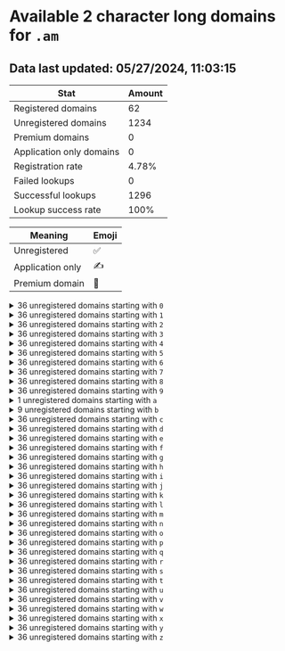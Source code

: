 # Available 2 character long domains for `.am`

## Data last updated: 05/27/2024, 11:03:15

|Stat|Amount|
|--|--|
|Registered domains|62|
|Unregistered domains|1234|
|Premium domains|0|
|Application only domains|0|
|Registration rate|4.78%|
|Failed lookups|0|
|Successful lookups|1296|
|Lookup success rate|100%|


|Meaning|Emoji|
|--|--|
|Unregistered|:white_check_mark:|
|Application only|:writing_hand:|
|Premium domain|:gem:|

<details>
<summary>36 unregistered domains starting with <bold><code>0</code></bold></summary>

|Type|Domain|
|--|--|
|:white_check_mark:|`00.am`|
|:white_check_mark:|`01.am`|
|:white_check_mark:|`02.am`|
|:white_check_mark:|`03.am`|
|:white_check_mark:|`04.am`|
|:white_check_mark:|`05.am`|
|:white_check_mark:|`06.am`|
|:white_check_mark:|`07.am`|
|:white_check_mark:|`08.am`|
|:white_check_mark:|`09.am`|
|:white_check_mark:|`0a.am`|
|:white_check_mark:|`0b.am`|
|:white_check_mark:|`0c.am`|
|:white_check_mark:|`0d.am`|
|:white_check_mark:|`0e.am`|
|:white_check_mark:|`0f.am`|
|:white_check_mark:|`0g.am`|
|:white_check_mark:|`0h.am`|
|:white_check_mark:|`0i.am`|
|:white_check_mark:|`0j.am`|
|:white_check_mark:|`0k.am`|
|:white_check_mark:|`0l.am`|
|:white_check_mark:|`0m.am`|
|:white_check_mark:|`0n.am`|
|:white_check_mark:|`0o.am`|
|:white_check_mark:|`0p.am`|
|:white_check_mark:|`0q.am`|
|:white_check_mark:|`0r.am`|
|:white_check_mark:|`0s.am`|
|:white_check_mark:|`0t.am`|
|:white_check_mark:|`0u.am`|
|:white_check_mark:|`0v.am`|
|:white_check_mark:|`0w.am`|
|:white_check_mark:|`0x.am`|
|:white_check_mark:|`0y.am`|
|:white_check_mark:|`0z.am`|
</details>
<details>
<summary>36 unregistered domains starting with <bold><code>1</code></bold></summary>

|Type|Domain|
|--|--|
|:white_check_mark:|`10.am`|
|:white_check_mark:|`11.am`|
|:white_check_mark:|`12.am`|
|:white_check_mark:|`13.am`|
|:white_check_mark:|`14.am`|
|:white_check_mark:|`15.am`|
|:white_check_mark:|`16.am`|
|:white_check_mark:|`17.am`|
|:white_check_mark:|`18.am`|
|:white_check_mark:|`19.am`|
|:white_check_mark:|`1a.am`|
|:white_check_mark:|`1b.am`|
|:white_check_mark:|`1c.am`|
|:white_check_mark:|`1d.am`|
|:white_check_mark:|`1e.am`|
|:white_check_mark:|`1f.am`|
|:white_check_mark:|`1g.am`|
|:white_check_mark:|`1h.am`|
|:white_check_mark:|`1i.am`|
|:white_check_mark:|`1j.am`|
|:white_check_mark:|`1k.am`|
|:white_check_mark:|`1l.am`|
|:white_check_mark:|`1m.am`|
|:white_check_mark:|`1n.am`|
|:white_check_mark:|`1o.am`|
|:white_check_mark:|`1p.am`|
|:white_check_mark:|`1q.am`|
|:white_check_mark:|`1r.am`|
|:white_check_mark:|`1s.am`|
|:white_check_mark:|`1t.am`|
|:white_check_mark:|`1u.am`|
|:white_check_mark:|`1v.am`|
|:white_check_mark:|`1w.am`|
|:white_check_mark:|`1x.am`|
|:white_check_mark:|`1y.am`|
|:white_check_mark:|`1z.am`|
</details>
<details>
<summary>36 unregistered domains starting with <bold><code>2</code></bold></summary>

|Type|Domain|
|--|--|
|:white_check_mark:|`20.am`|
|:white_check_mark:|`21.am`|
|:white_check_mark:|`22.am`|
|:white_check_mark:|`23.am`|
|:white_check_mark:|`24.am`|
|:white_check_mark:|`25.am`|
|:white_check_mark:|`26.am`|
|:white_check_mark:|`27.am`|
|:white_check_mark:|`28.am`|
|:white_check_mark:|`29.am`|
|:white_check_mark:|`2a.am`|
|:white_check_mark:|`2b.am`|
|:white_check_mark:|`2c.am`|
|:white_check_mark:|`2d.am`|
|:white_check_mark:|`2e.am`|
|:white_check_mark:|`2f.am`|
|:white_check_mark:|`2g.am`|
|:white_check_mark:|`2h.am`|
|:white_check_mark:|`2i.am`|
|:white_check_mark:|`2j.am`|
|:white_check_mark:|`2k.am`|
|:white_check_mark:|`2l.am`|
|:white_check_mark:|`2m.am`|
|:white_check_mark:|`2n.am`|
|:white_check_mark:|`2o.am`|
|:white_check_mark:|`2p.am`|
|:white_check_mark:|`2q.am`|
|:white_check_mark:|`2r.am`|
|:white_check_mark:|`2s.am`|
|:white_check_mark:|`2t.am`|
|:white_check_mark:|`2u.am`|
|:white_check_mark:|`2v.am`|
|:white_check_mark:|`2w.am`|
|:white_check_mark:|`2x.am`|
|:white_check_mark:|`2y.am`|
|:white_check_mark:|`2z.am`|
</details>
<details>
<summary>36 unregistered domains starting with <bold><code>3</code></bold></summary>

|Type|Domain|
|--|--|
|:white_check_mark:|`30.am`|
|:white_check_mark:|`31.am`|
|:white_check_mark:|`32.am`|
|:white_check_mark:|`33.am`|
|:white_check_mark:|`34.am`|
|:white_check_mark:|`35.am`|
|:white_check_mark:|`36.am`|
|:white_check_mark:|`37.am`|
|:white_check_mark:|`38.am`|
|:white_check_mark:|`39.am`|
|:white_check_mark:|`3a.am`|
|:white_check_mark:|`3b.am`|
|:white_check_mark:|`3c.am`|
|:white_check_mark:|`3d.am`|
|:white_check_mark:|`3e.am`|
|:white_check_mark:|`3f.am`|
|:white_check_mark:|`3g.am`|
|:white_check_mark:|`3h.am`|
|:white_check_mark:|`3i.am`|
|:white_check_mark:|`3j.am`|
|:white_check_mark:|`3k.am`|
|:white_check_mark:|`3l.am`|
|:white_check_mark:|`3m.am`|
|:white_check_mark:|`3n.am`|
|:white_check_mark:|`3o.am`|
|:white_check_mark:|`3p.am`|
|:white_check_mark:|`3q.am`|
|:white_check_mark:|`3r.am`|
|:white_check_mark:|`3s.am`|
|:white_check_mark:|`3t.am`|
|:white_check_mark:|`3u.am`|
|:white_check_mark:|`3v.am`|
|:white_check_mark:|`3w.am`|
|:white_check_mark:|`3x.am`|
|:white_check_mark:|`3y.am`|
|:white_check_mark:|`3z.am`|
</details>
<details>
<summary>36 unregistered domains starting with <bold><code>4</code></bold></summary>

|Type|Domain|
|--|--|
|:white_check_mark:|`40.am`|
|:white_check_mark:|`41.am`|
|:white_check_mark:|`42.am`|
|:white_check_mark:|`43.am`|
|:white_check_mark:|`44.am`|
|:white_check_mark:|`45.am`|
|:white_check_mark:|`46.am`|
|:white_check_mark:|`47.am`|
|:white_check_mark:|`48.am`|
|:white_check_mark:|`49.am`|
|:white_check_mark:|`4a.am`|
|:white_check_mark:|`4b.am`|
|:white_check_mark:|`4c.am`|
|:white_check_mark:|`4d.am`|
|:white_check_mark:|`4e.am`|
|:white_check_mark:|`4f.am`|
|:white_check_mark:|`4g.am`|
|:white_check_mark:|`4h.am`|
|:white_check_mark:|`4i.am`|
|:white_check_mark:|`4j.am`|
|:white_check_mark:|`4k.am`|
|:white_check_mark:|`4l.am`|
|:white_check_mark:|`4m.am`|
|:white_check_mark:|`4n.am`|
|:white_check_mark:|`4o.am`|
|:white_check_mark:|`4p.am`|
|:white_check_mark:|`4q.am`|
|:white_check_mark:|`4r.am`|
|:white_check_mark:|`4s.am`|
|:white_check_mark:|`4t.am`|
|:white_check_mark:|`4u.am`|
|:white_check_mark:|`4v.am`|
|:white_check_mark:|`4w.am`|
|:white_check_mark:|`4x.am`|
|:white_check_mark:|`4y.am`|
|:white_check_mark:|`4z.am`|
</details>
<details>
<summary>36 unregistered domains starting with <bold><code>5</code></bold></summary>

|Type|Domain|
|--|--|
|:white_check_mark:|`50.am`|
|:white_check_mark:|`51.am`|
|:white_check_mark:|`52.am`|
|:white_check_mark:|`53.am`|
|:white_check_mark:|`54.am`|
|:white_check_mark:|`55.am`|
|:white_check_mark:|`56.am`|
|:white_check_mark:|`57.am`|
|:white_check_mark:|`58.am`|
|:white_check_mark:|`59.am`|
|:white_check_mark:|`5a.am`|
|:white_check_mark:|`5b.am`|
|:white_check_mark:|`5c.am`|
|:white_check_mark:|`5d.am`|
|:white_check_mark:|`5e.am`|
|:white_check_mark:|`5f.am`|
|:white_check_mark:|`5g.am`|
|:white_check_mark:|`5h.am`|
|:white_check_mark:|`5i.am`|
|:white_check_mark:|`5j.am`|
|:white_check_mark:|`5k.am`|
|:white_check_mark:|`5l.am`|
|:white_check_mark:|`5m.am`|
|:white_check_mark:|`5n.am`|
|:white_check_mark:|`5o.am`|
|:white_check_mark:|`5p.am`|
|:white_check_mark:|`5q.am`|
|:white_check_mark:|`5r.am`|
|:white_check_mark:|`5s.am`|
|:white_check_mark:|`5t.am`|
|:white_check_mark:|`5u.am`|
|:white_check_mark:|`5v.am`|
|:white_check_mark:|`5w.am`|
|:white_check_mark:|`5x.am`|
|:white_check_mark:|`5y.am`|
|:white_check_mark:|`5z.am`|
</details>
<details>
<summary>36 unregistered domains starting with <bold><code>6</code></bold></summary>

|Type|Domain|
|--|--|
|:white_check_mark:|`60.am`|
|:white_check_mark:|`61.am`|
|:white_check_mark:|`62.am`|
|:white_check_mark:|`63.am`|
|:white_check_mark:|`64.am`|
|:white_check_mark:|`65.am`|
|:white_check_mark:|`66.am`|
|:white_check_mark:|`67.am`|
|:white_check_mark:|`68.am`|
|:white_check_mark:|`69.am`|
|:white_check_mark:|`6a.am`|
|:white_check_mark:|`6b.am`|
|:white_check_mark:|`6c.am`|
|:white_check_mark:|`6d.am`|
|:white_check_mark:|`6e.am`|
|:white_check_mark:|`6f.am`|
|:white_check_mark:|`6g.am`|
|:white_check_mark:|`6h.am`|
|:white_check_mark:|`6i.am`|
|:white_check_mark:|`6j.am`|
|:white_check_mark:|`6k.am`|
|:white_check_mark:|`6l.am`|
|:white_check_mark:|`6m.am`|
|:white_check_mark:|`6n.am`|
|:white_check_mark:|`6o.am`|
|:white_check_mark:|`6p.am`|
|:white_check_mark:|`6q.am`|
|:white_check_mark:|`6r.am`|
|:white_check_mark:|`6s.am`|
|:white_check_mark:|`6t.am`|
|:white_check_mark:|`6u.am`|
|:white_check_mark:|`6v.am`|
|:white_check_mark:|`6w.am`|
|:white_check_mark:|`6x.am`|
|:white_check_mark:|`6y.am`|
|:white_check_mark:|`6z.am`|
</details>
<details>
<summary>36 unregistered domains starting with <bold><code>7</code></bold></summary>

|Type|Domain|
|--|--|
|:white_check_mark:|`70.am`|
|:white_check_mark:|`71.am`|
|:white_check_mark:|`72.am`|
|:white_check_mark:|`73.am`|
|:white_check_mark:|`74.am`|
|:white_check_mark:|`75.am`|
|:white_check_mark:|`76.am`|
|:white_check_mark:|`77.am`|
|:white_check_mark:|`78.am`|
|:white_check_mark:|`79.am`|
|:white_check_mark:|`7a.am`|
|:white_check_mark:|`7b.am`|
|:white_check_mark:|`7c.am`|
|:white_check_mark:|`7d.am`|
|:white_check_mark:|`7e.am`|
|:white_check_mark:|`7f.am`|
|:white_check_mark:|`7g.am`|
|:white_check_mark:|`7h.am`|
|:white_check_mark:|`7i.am`|
|:white_check_mark:|`7j.am`|
|:white_check_mark:|`7k.am`|
|:white_check_mark:|`7l.am`|
|:white_check_mark:|`7m.am`|
|:white_check_mark:|`7n.am`|
|:white_check_mark:|`7o.am`|
|:white_check_mark:|`7p.am`|
|:white_check_mark:|`7q.am`|
|:white_check_mark:|`7r.am`|
|:white_check_mark:|`7s.am`|
|:white_check_mark:|`7t.am`|
|:white_check_mark:|`7u.am`|
|:white_check_mark:|`7v.am`|
|:white_check_mark:|`7w.am`|
|:white_check_mark:|`7x.am`|
|:white_check_mark:|`7y.am`|
|:white_check_mark:|`7z.am`|
</details>
<details>
<summary>36 unregistered domains starting with <bold><code>8</code></bold></summary>

|Type|Domain|
|--|--|
|:white_check_mark:|`80.am`|
|:white_check_mark:|`81.am`|
|:white_check_mark:|`82.am`|
|:white_check_mark:|`83.am`|
|:white_check_mark:|`84.am`|
|:white_check_mark:|`85.am`|
|:white_check_mark:|`86.am`|
|:white_check_mark:|`87.am`|
|:white_check_mark:|`88.am`|
|:white_check_mark:|`89.am`|
|:white_check_mark:|`8a.am`|
|:white_check_mark:|`8b.am`|
|:white_check_mark:|`8c.am`|
|:white_check_mark:|`8d.am`|
|:white_check_mark:|`8e.am`|
|:white_check_mark:|`8f.am`|
|:white_check_mark:|`8g.am`|
|:white_check_mark:|`8h.am`|
|:white_check_mark:|`8i.am`|
|:white_check_mark:|`8j.am`|
|:white_check_mark:|`8k.am`|
|:white_check_mark:|`8l.am`|
|:white_check_mark:|`8m.am`|
|:white_check_mark:|`8n.am`|
|:white_check_mark:|`8o.am`|
|:white_check_mark:|`8p.am`|
|:white_check_mark:|`8q.am`|
|:white_check_mark:|`8r.am`|
|:white_check_mark:|`8s.am`|
|:white_check_mark:|`8t.am`|
|:white_check_mark:|`8u.am`|
|:white_check_mark:|`8v.am`|
|:white_check_mark:|`8w.am`|
|:white_check_mark:|`8x.am`|
|:white_check_mark:|`8y.am`|
|:white_check_mark:|`8z.am`|
</details>
<details>
<summary>36 unregistered domains starting with <bold><code>9</code></bold></summary>

|Type|Domain|
|--|--|
|:white_check_mark:|`90.am`|
|:white_check_mark:|`91.am`|
|:white_check_mark:|`92.am`|
|:white_check_mark:|`93.am`|
|:white_check_mark:|`94.am`|
|:white_check_mark:|`95.am`|
|:white_check_mark:|`96.am`|
|:white_check_mark:|`97.am`|
|:white_check_mark:|`98.am`|
|:white_check_mark:|`99.am`|
|:white_check_mark:|`9a.am`|
|:white_check_mark:|`9b.am`|
|:white_check_mark:|`9c.am`|
|:white_check_mark:|`9d.am`|
|:white_check_mark:|`9e.am`|
|:white_check_mark:|`9f.am`|
|:white_check_mark:|`9g.am`|
|:white_check_mark:|`9h.am`|
|:white_check_mark:|`9i.am`|
|:white_check_mark:|`9j.am`|
|:white_check_mark:|`9k.am`|
|:white_check_mark:|`9l.am`|
|:white_check_mark:|`9m.am`|
|:white_check_mark:|`9n.am`|
|:white_check_mark:|`9o.am`|
|:white_check_mark:|`9p.am`|
|:white_check_mark:|`9q.am`|
|:white_check_mark:|`9r.am`|
|:white_check_mark:|`9s.am`|
|:white_check_mark:|`9t.am`|
|:white_check_mark:|`9u.am`|
|:white_check_mark:|`9v.am`|
|:white_check_mark:|`9w.am`|
|:white_check_mark:|`9x.am`|
|:white_check_mark:|`9y.am`|
|:white_check_mark:|`9z.am`|
</details>
<details>
<summary>1 unregistered domains starting with <bold><code>a</code></bold></summary>

|Type|Domain|
|--|--|
|:white_check_mark:|`a0.am`|
</details>
<details>
<summary>9 unregistered domains starting with <bold><code>b</code></bold></summary>

|Type|Domain|
|--|--|
|:white_check_mark:|`b0.am`|
|:white_check_mark:|`b2.am`|
|:white_check_mark:|`b3.am`|
|:white_check_mark:|`b4.am`|
|:white_check_mark:|`b5.am`|
|:white_check_mark:|`b6.am`|
|:white_check_mark:|`b7.am`|
|:white_check_mark:|`b8.am`|
|:white_check_mark:|`b9.am`|
</details>
<details>
<summary>36 unregistered domains starting with <bold><code>c</code></bold></summary>

|Type|Domain|
|--|--|
|:white_check_mark:|`c0.am`|
|:white_check_mark:|`c1.am`|
|:white_check_mark:|`c2.am`|
|:white_check_mark:|`c3.am`|
|:white_check_mark:|`c4.am`|
|:white_check_mark:|`c5.am`|
|:white_check_mark:|`c6.am`|
|:white_check_mark:|`c7.am`|
|:white_check_mark:|`c8.am`|
|:white_check_mark:|`c9.am`|
|:white_check_mark:|`ca.am`|
|:white_check_mark:|`cb.am`|
|:white_check_mark:|`cc.am`|
|:white_check_mark:|`cd.am`|
|:white_check_mark:|`ce.am`|
|:white_check_mark:|`cf.am`|
|:white_check_mark:|`cg.am`|
|:white_check_mark:|`ch.am`|
|:white_check_mark:|`ci.am`|
|:white_check_mark:|`cj.am`|
|:white_check_mark:|`ck.am`|
|:white_check_mark:|`cl.am`|
|:white_check_mark:|`cm.am`|
|:white_check_mark:|`cn.am`|
|:white_check_mark:|`co.am`|
|:white_check_mark:|`cp.am`|
|:white_check_mark:|`cq.am`|
|:white_check_mark:|`cr.am`|
|:white_check_mark:|`cs.am`|
|:white_check_mark:|`ct.am`|
|:white_check_mark:|`cu.am`|
|:white_check_mark:|`cv.am`|
|:white_check_mark:|`cw.am`|
|:white_check_mark:|`cx.am`|
|:white_check_mark:|`cy.am`|
|:white_check_mark:|`cz.am`|
</details>
<details>
<summary>36 unregistered domains starting with <bold><code>d</code></bold></summary>

|Type|Domain|
|--|--|
|:white_check_mark:|`d0.am`|
|:white_check_mark:|`d1.am`|
|:white_check_mark:|`d2.am`|
|:white_check_mark:|`d3.am`|
|:white_check_mark:|`d4.am`|
|:white_check_mark:|`d5.am`|
|:white_check_mark:|`d6.am`|
|:white_check_mark:|`d7.am`|
|:white_check_mark:|`d8.am`|
|:white_check_mark:|`d9.am`|
|:white_check_mark:|`da.am`|
|:white_check_mark:|`db.am`|
|:white_check_mark:|`dc.am`|
|:white_check_mark:|`dd.am`|
|:white_check_mark:|`de.am`|
|:white_check_mark:|`df.am`|
|:white_check_mark:|`dg.am`|
|:white_check_mark:|`dh.am`|
|:white_check_mark:|`di.am`|
|:white_check_mark:|`dj.am`|
|:white_check_mark:|`dk.am`|
|:white_check_mark:|`dl.am`|
|:white_check_mark:|`dm.am`|
|:white_check_mark:|`dn.am`|
|:white_check_mark:|`do.am`|
|:white_check_mark:|`dp.am`|
|:white_check_mark:|`dq.am`|
|:white_check_mark:|`dr.am`|
|:white_check_mark:|`ds.am`|
|:white_check_mark:|`dt.am`|
|:white_check_mark:|`du.am`|
|:white_check_mark:|`dv.am`|
|:white_check_mark:|`dw.am`|
|:white_check_mark:|`dx.am`|
|:white_check_mark:|`dy.am`|
|:white_check_mark:|`dz.am`|
</details>
<details>
<summary>36 unregistered domains starting with <bold><code>e</code></bold></summary>

|Type|Domain|
|--|--|
|:white_check_mark:|`e0.am`|
|:white_check_mark:|`e1.am`|
|:white_check_mark:|`e2.am`|
|:white_check_mark:|`e3.am`|
|:white_check_mark:|`e4.am`|
|:white_check_mark:|`e5.am`|
|:white_check_mark:|`e6.am`|
|:white_check_mark:|`e7.am`|
|:white_check_mark:|`e8.am`|
|:white_check_mark:|`e9.am`|
|:white_check_mark:|`ea.am`|
|:white_check_mark:|`eb.am`|
|:white_check_mark:|`ec.am`|
|:white_check_mark:|`ed.am`|
|:white_check_mark:|`ee.am`|
|:white_check_mark:|`ef.am`|
|:white_check_mark:|`eg.am`|
|:white_check_mark:|`eh.am`|
|:white_check_mark:|`ei.am`|
|:white_check_mark:|`ej.am`|
|:white_check_mark:|`ek.am`|
|:white_check_mark:|`el.am`|
|:white_check_mark:|`em.am`|
|:white_check_mark:|`en.am`|
|:white_check_mark:|`eo.am`|
|:white_check_mark:|`ep.am`|
|:white_check_mark:|`eq.am`|
|:white_check_mark:|`er.am`|
|:white_check_mark:|`es.am`|
|:white_check_mark:|`et.am`|
|:white_check_mark:|`eu.am`|
|:white_check_mark:|`ev.am`|
|:white_check_mark:|`ew.am`|
|:white_check_mark:|`ex.am`|
|:white_check_mark:|`ey.am`|
|:white_check_mark:|`ez.am`|
</details>
<details>
<summary>36 unregistered domains starting with <bold><code>f</code></bold></summary>

|Type|Domain|
|--|--|
|:white_check_mark:|`f0.am`|
|:white_check_mark:|`f1.am`|
|:white_check_mark:|`f2.am`|
|:white_check_mark:|`f3.am`|
|:white_check_mark:|`f4.am`|
|:white_check_mark:|`f5.am`|
|:white_check_mark:|`f6.am`|
|:white_check_mark:|`f7.am`|
|:white_check_mark:|`f8.am`|
|:white_check_mark:|`f9.am`|
|:white_check_mark:|`fa.am`|
|:white_check_mark:|`fb.am`|
|:white_check_mark:|`fc.am`|
|:white_check_mark:|`fd.am`|
|:white_check_mark:|`fe.am`|
|:white_check_mark:|`ff.am`|
|:white_check_mark:|`fg.am`|
|:white_check_mark:|`fh.am`|
|:white_check_mark:|`fi.am`|
|:white_check_mark:|`fj.am`|
|:white_check_mark:|`fk.am`|
|:white_check_mark:|`fl.am`|
|:white_check_mark:|`fm.am`|
|:white_check_mark:|`fn.am`|
|:white_check_mark:|`fo.am`|
|:white_check_mark:|`fp.am`|
|:white_check_mark:|`fq.am`|
|:white_check_mark:|`fr.am`|
|:white_check_mark:|`fs.am`|
|:white_check_mark:|`ft.am`|
|:white_check_mark:|`fu.am`|
|:white_check_mark:|`fv.am`|
|:white_check_mark:|`fw.am`|
|:white_check_mark:|`fx.am`|
|:white_check_mark:|`fy.am`|
|:white_check_mark:|`fz.am`|
</details>
<details>
<summary>36 unregistered domains starting with <bold><code>g</code></bold></summary>

|Type|Domain|
|--|--|
|:white_check_mark:|`g0.am`|
|:white_check_mark:|`g1.am`|
|:white_check_mark:|`g2.am`|
|:white_check_mark:|`g3.am`|
|:white_check_mark:|`g4.am`|
|:white_check_mark:|`g5.am`|
|:white_check_mark:|`g6.am`|
|:white_check_mark:|`g7.am`|
|:white_check_mark:|`g8.am`|
|:white_check_mark:|`g9.am`|
|:white_check_mark:|`ga.am`|
|:white_check_mark:|`gb.am`|
|:white_check_mark:|`gc.am`|
|:white_check_mark:|`gd.am`|
|:white_check_mark:|`ge.am`|
|:white_check_mark:|`gf.am`|
|:white_check_mark:|`gg.am`|
|:white_check_mark:|`gh.am`|
|:white_check_mark:|`gi.am`|
|:white_check_mark:|`gj.am`|
|:white_check_mark:|`gk.am`|
|:white_check_mark:|`gl.am`|
|:white_check_mark:|`gm.am`|
|:white_check_mark:|`gn.am`|
|:white_check_mark:|`go.am`|
|:white_check_mark:|`gp.am`|
|:white_check_mark:|`gq.am`|
|:white_check_mark:|`gr.am`|
|:white_check_mark:|`gs.am`|
|:white_check_mark:|`gt.am`|
|:white_check_mark:|`gu.am`|
|:white_check_mark:|`gv.am`|
|:white_check_mark:|`gw.am`|
|:white_check_mark:|`gx.am`|
|:white_check_mark:|`gy.am`|
|:white_check_mark:|`gz.am`|
</details>
<details>
<summary>36 unregistered domains starting with <bold><code>h</code></bold></summary>

|Type|Domain|
|--|--|
|:white_check_mark:|`h0.am`|
|:white_check_mark:|`h1.am`|
|:white_check_mark:|`h2.am`|
|:white_check_mark:|`h3.am`|
|:white_check_mark:|`h4.am`|
|:white_check_mark:|`h5.am`|
|:white_check_mark:|`h6.am`|
|:white_check_mark:|`h7.am`|
|:white_check_mark:|`h8.am`|
|:white_check_mark:|`h9.am`|
|:white_check_mark:|`ha.am`|
|:white_check_mark:|`hb.am`|
|:white_check_mark:|`hc.am`|
|:white_check_mark:|`hd.am`|
|:white_check_mark:|`he.am`|
|:white_check_mark:|`hf.am`|
|:white_check_mark:|`hg.am`|
|:white_check_mark:|`hh.am`|
|:white_check_mark:|`hi.am`|
|:white_check_mark:|`hj.am`|
|:white_check_mark:|`hk.am`|
|:white_check_mark:|`hl.am`|
|:white_check_mark:|`hm.am`|
|:white_check_mark:|`hn.am`|
|:white_check_mark:|`ho.am`|
|:white_check_mark:|`hp.am`|
|:white_check_mark:|`hq.am`|
|:white_check_mark:|`hr.am`|
|:white_check_mark:|`hs.am`|
|:white_check_mark:|`ht.am`|
|:white_check_mark:|`hu.am`|
|:white_check_mark:|`hv.am`|
|:white_check_mark:|`hw.am`|
|:white_check_mark:|`hx.am`|
|:white_check_mark:|`hy.am`|
|:white_check_mark:|`hz.am`|
</details>
<details>
<summary>36 unregistered domains starting with <bold><code>i</code></bold></summary>

|Type|Domain|
|--|--|
|:white_check_mark:|`i0.am`|
|:white_check_mark:|`i1.am`|
|:white_check_mark:|`i2.am`|
|:white_check_mark:|`i3.am`|
|:white_check_mark:|`i4.am`|
|:white_check_mark:|`i5.am`|
|:white_check_mark:|`i6.am`|
|:white_check_mark:|`i7.am`|
|:white_check_mark:|`i8.am`|
|:white_check_mark:|`i9.am`|
|:white_check_mark:|`ia.am`|
|:white_check_mark:|`ib.am`|
|:white_check_mark:|`ic.am`|
|:white_check_mark:|`id.am`|
|:white_check_mark:|`ie.am`|
|:white_check_mark:|`if.am`|
|:white_check_mark:|`ig.am`|
|:white_check_mark:|`ih.am`|
|:white_check_mark:|`ii.am`|
|:white_check_mark:|`ij.am`|
|:white_check_mark:|`ik.am`|
|:white_check_mark:|`il.am`|
|:white_check_mark:|`im.am`|
|:white_check_mark:|`in.am`|
|:white_check_mark:|`io.am`|
|:white_check_mark:|`ip.am`|
|:white_check_mark:|`iq.am`|
|:white_check_mark:|`ir.am`|
|:white_check_mark:|`is.am`|
|:white_check_mark:|`it.am`|
|:white_check_mark:|`iu.am`|
|:white_check_mark:|`iv.am`|
|:white_check_mark:|`iw.am`|
|:white_check_mark:|`ix.am`|
|:white_check_mark:|`iy.am`|
|:white_check_mark:|`iz.am`|
</details>
<details>
<summary>36 unregistered domains starting with <bold><code>j</code></bold></summary>

|Type|Domain|
|--|--|
|:white_check_mark:|`j0.am`|
|:white_check_mark:|`j1.am`|
|:white_check_mark:|`j2.am`|
|:white_check_mark:|`j3.am`|
|:white_check_mark:|`j4.am`|
|:white_check_mark:|`j5.am`|
|:white_check_mark:|`j6.am`|
|:white_check_mark:|`j7.am`|
|:white_check_mark:|`j8.am`|
|:white_check_mark:|`j9.am`|
|:white_check_mark:|`ja.am`|
|:white_check_mark:|`jb.am`|
|:white_check_mark:|`jc.am`|
|:white_check_mark:|`jd.am`|
|:white_check_mark:|`je.am`|
|:white_check_mark:|`jf.am`|
|:white_check_mark:|`jg.am`|
|:white_check_mark:|`jh.am`|
|:white_check_mark:|`ji.am`|
|:white_check_mark:|`jj.am`|
|:white_check_mark:|`jk.am`|
|:white_check_mark:|`jl.am`|
|:white_check_mark:|`jm.am`|
|:white_check_mark:|`jn.am`|
|:white_check_mark:|`jo.am`|
|:white_check_mark:|`jp.am`|
|:white_check_mark:|`jq.am`|
|:white_check_mark:|`jr.am`|
|:white_check_mark:|`js.am`|
|:white_check_mark:|`jt.am`|
|:white_check_mark:|`ju.am`|
|:white_check_mark:|`jv.am`|
|:white_check_mark:|`jw.am`|
|:white_check_mark:|`jx.am`|
|:white_check_mark:|`jy.am`|
|:white_check_mark:|`jz.am`|
</details>
<details>
<summary>36 unregistered domains starting with <bold><code>k</code></bold></summary>

|Type|Domain|
|--|--|
|:white_check_mark:|`k0.am`|
|:white_check_mark:|`k1.am`|
|:white_check_mark:|`k2.am`|
|:white_check_mark:|`k3.am`|
|:white_check_mark:|`k4.am`|
|:white_check_mark:|`k5.am`|
|:white_check_mark:|`k6.am`|
|:white_check_mark:|`k7.am`|
|:white_check_mark:|`k8.am`|
|:white_check_mark:|`k9.am`|
|:white_check_mark:|`ka.am`|
|:white_check_mark:|`kb.am`|
|:white_check_mark:|`kc.am`|
|:white_check_mark:|`kd.am`|
|:white_check_mark:|`ke.am`|
|:white_check_mark:|`kf.am`|
|:white_check_mark:|`kg.am`|
|:white_check_mark:|`kh.am`|
|:white_check_mark:|`ki.am`|
|:white_check_mark:|`kj.am`|
|:white_check_mark:|`kk.am`|
|:white_check_mark:|`kl.am`|
|:white_check_mark:|`km.am`|
|:white_check_mark:|`kn.am`|
|:white_check_mark:|`ko.am`|
|:white_check_mark:|`kp.am`|
|:white_check_mark:|`kq.am`|
|:white_check_mark:|`kr.am`|
|:white_check_mark:|`ks.am`|
|:white_check_mark:|`kt.am`|
|:white_check_mark:|`ku.am`|
|:white_check_mark:|`kv.am`|
|:white_check_mark:|`kw.am`|
|:white_check_mark:|`kx.am`|
|:white_check_mark:|`ky.am`|
|:white_check_mark:|`kz.am`|
</details>
<details>
<summary>36 unregistered domains starting with <bold><code>l</code></bold></summary>

|Type|Domain|
|--|--|
|:white_check_mark:|`l0.am`|
|:white_check_mark:|`l1.am`|
|:white_check_mark:|`l2.am`|
|:white_check_mark:|`l3.am`|
|:white_check_mark:|`l4.am`|
|:white_check_mark:|`l5.am`|
|:white_check_mark:|`l6.am`|
|:white_check_mark:|`l7.am`|
|:white_check_mark:|`l8.am`|
|:white_check_mark:|`l9.am`|
|:white_check_mark:|`la.am`|
|:white_check_mark:|`lb.am`|
|:white_check_mark:|`lc.am`|
|:white_check_mark:|`ld.am`|
|:white_check_mark:|`le.am`|
|:white_check_mark:|`lf.am`|
|:white_check_mark:|`lg.am`|
|:white_check_mark:|`lh.am`|
|:white_check_mark:|`li.am`|
|:white_check_mark:|`lj.am`|
|:white_check_mark:|`lk.am`|
|:white_check_mark:|`ll.am`|
|:white_check_mark:|`lm.am`|
|:white_check_mark:|`ln.am`|
|:white_check_mark:|`lo.am`|
|:white_check_mark:|`lp.am`|
|:white_check_mark:|`lq.am`|
|:white_check_mark:|`lr.am`|
|:white_check_mark:|`ls.am`|
|:white_check_mark:|`lt.am`|
|:white_check_mark:|`lu.am`|
|:white_check_mark:|`lv.am`|
|:white_check_mark:|`lw.am`|
|:white_check_mark:|`lx.am`|
|:white_check_mark:|`ly.am`|
|:white_check_mark:|`lz.am`|
</details>
<details>
<summary>36 unregistered domains starting with <bold><code>m</code></bold></summary>

|Type|Domain|
|--|--|
|:white_check_mark:|`m0.am`|
|:white_check_mark:|`m1.am`|
|:white_check_mark:|`m2.am`|
|:white_check_mark:|`m3.am`|
|:white_check_mark:|`m4.am`|
|:white_check_mark:|`m5.am`|
|:white_check_mark:|`m6.am`|
|:white_check_mark:|`m7.am`|
|:white_check_mark:|`m8.am`|
|:white_check_mark:|`m9.am`|
|:white_check_mark:|`ma.am`|
|:white_check_mark:|`mb.am`|
|:white_check_mark:|`mc.am`|
|:white_check_mark:|`md.am`|
|:white_check_mark:|`me.am`|
|:white_check_mark:|`mf.am`|
|:white_check_mark:|`mg.am`|
|:white_check_mark:|`mh.am`|
|:white_check_mark:|`mi.am`|
|:white_check_mark:|`mj.am`|
|:white_check_mark:|`mk.am`|
|:white_check_mark:|`ml.am`|
|:white_check_mark:|`mm.am`|
|:white_check_mark:|`mn.am`|
|:white_check_mark:|`mo.am`|
|:white_check_mark:|`mp.am`|
|:white_check_mark:|`mq.am`|
|:white_check_mark:|`mr.am`|
|:white_check_mark:|`ms.am`|
|:white_check_mark:|`mt.am`|
|:white_check_mark:|`mu.am`|
|:white_check_mark:|`mv.am`|
|:white_check_mark:|`mw.am`|
|:white_check_mark:|`mx.am`|
|:white_check_mark:|`my.am`|
|:white_check_mark:|`mz.am`|
</details>
<details>
<summary>36 unregistered domains starting with <bold><code>n</code></bold></summary>

|Type|Domain|
|--|--|
|:white_check_mark:|`n0.am`|
|:white_check_mark:|`n1.am`|
|:white_check_mark:|`n2.am`|
|:white_check_mark:|`n3.am`|
|:white_check_mark:|`n4.am`|
|:white_check_mark:|`n5.am`|
|:white_check_mark:|`n6.am`|
|:white_check_mark:|`n7.am`|
|:white_check_mark:|`n8.am`|
|:white_check_mark:|`n9.am`|
|:white_check_mark:|`na.am`|
|:white_check_mark:|`nb.am`|
|:white_check_mark:|`nc.am`|
|:white_check_mark:|`nd.am`|
|:white_check_mark:|`ne.am`|
|:white_check_mark:|`nf.am`|
|:white_check_mark:|`ng.am`|
|:white_check_mark:|`nh.am`|
|:white_check_mark:|`ni.am`|
|:white_check_mark:|`nj.am`|
|:white_check_mark:|`nk.am`|
|:white_check_mark:|`nl.am`|
|:white_check_mark:|`nm.am`|
|:white_check_mark:|`nn.am`|
|:white_check_mark:|`no.am`|
|:white_check_mark:|`np.am`|
|:white_check_mark:|`nq.am`|
|:white_check_mark:|`nr.am`|
|:white_check_mark:|`ns.am`|
|:white_check_mark:|`nt.am`|
|:white_check_mark:|`nu.am`|
|:white_check_mark:|`nv.am`|
|:white_check_mark:|`nw.am`|
|:white_check_mark:|`nx.am`|
|:white_check_mark:|`ny.am`|
|:white_check_mark:|`nz.am`|
</details>
<details>
<summary>36 unregistered domains starting with <bold><code>o</code></bold></summary>

|Type|Domain|
|--|--|
|:white_check_mark:|`o0.am`|
|:white_check_mark:|`o1.am`|
|:white_check_mark:|`o2.am`|
|:white_check_mark:|`o3.am`|
|:white_check_mark:|`o4.am`|
|:white_check_mark:|`o5.am`|
|:white_check_mark:|`o6.am`|
|:white_check_mark:|`o7.am`|
|:white_check_mark:|`o8.am`|
|:white_check_mark:|`o9.am`|
|:white_check_mark:|`oa.am`|
|:white_check_mark:|`ob.am`|
|:white_check_mark:|`oc.am`|
|:white_check_mark:|`od.am`|
|:white_check_mark:|`oe.am`|
|:white_check_mark:|`of.am`|
|:white_check_mark:|`og.am`|
|:white_check_mark:|`oh.am`|
|:white_check_mark:|`oi.am`|
|:white_check_mark:|`oj.am`|
|:white_check_mark:|`ok.am`|
|:white_check_mark:|`ol.am`|
|:white_check_mark:|`om.am`|
|:white_check_mark:|`on.am`|
|:white_check_mark:|`oo.am`|
|:white_check_mark:|`op.am`|
|:white_check_mark:|`oq.am`|
|:white_check_mark:|`or.am`|
|:white_check_mark:|`os.am`|
|:white_check_mark:|`ot.am`|
|:white_check_mark:|`ou.am`|
|:white_check_mark:|`ov.am`|
|:white_check_mark:|`ow.am`|
|:white_check_mark:|`ox.am`|
|:white_check_mark:|`oy.am`|
|:white_check_mark:|`oz.am`|
</details>
<details>
<summary>36 unregistered domains starting with <bold><code>p</code></bold></summary>

|Type|Domain|
|--|--|
|:white_check_mark:|`p0.am`|
|:white_check_mark:|`p1.am`|
|:white_check_mark:|`p2.am`|
|:white_check_mark:|`p3.am`|
|:white_check_mark:|`p4.am`|
|:white_check_mark:|`p5.am`|
|:white_check_mark:|`p6.am`|
|:white_check_mark:|`p7.am`|
|:white_check_mark:|`p8.am`|
|:white_check_mark:|`p9.am`|
|:white_check_mark:|`pa.am`|
|:white_check_mark:|`pb.am`|
|:white_check_mark:|`pc.am`|
|:white_check_mark:|`pd.am`|
|:white_check_mark:|`pe.am`|
|:white_check_mark:|`pf.am`|
|:white_check_mark:|`pg.am`|
|:white_check_mark:|`ph.am`|
|:white_check_mark:|`pi.am`|
|:white_check_mark:|`pj.am`|
|:white_check_mark:|`pk.am`|
|:white_check_mark:|`pl.am`|
|:white_check_mark:|`pm.am`|
|:white_check_mark:|`pn.am`|
|:white_check_mark:|`po.am`|
|:white_check_mark:|`pp.am`|
|:white_check_mark:|`pq.am`|
|:white_check_mark:|`pr.am`|
|:white_check_mark:|`ps.am`|
|:white_check_mark:|`pt.am`|
|:white_check_mark:|`pu.am`|
|:white_check_mark:|`pv.am`|
|:white_check_mark:|`pw.am`|
|:white_check_mark:|`px.am`|
|:white_check_mark:|`py.am`|
|:white_check_mark:|`pz.am`|
</details>
<details>
<summary>36 unregistered domains starting with <bold><code>q</code></bold></summary>

|Type|Domain|
|--|--|
|:white_check_mark:|`q0.am`|
|:white_check_mark:|`q1.am`|
|:white_check_mark:|`q2.am`|
|:white_check_mark:|`q3.am`|
|:white_check_mark:|`q4.am`|
|:white_check_mark:|`q5.am`|
|:white_check_mark:|`q6.am`|
|:white_check_mark:|`q7.am`|
|:white_check_mark:|`q8.am`|
|:white_check_mark:|`q9.am`|
|:white_check_mark:|`qa.am`|
|:white_check_mark:|`qb.am`|
|:white_check_mark:|`qc.am`|
|:white_check_mark:|`qd.am`|
|:white_check_mark:|`qe.am`|
|:white_check_mark:|`qf.am`|
|:white_check_mark:|`qg.am`|
|:white_check_mark:|`qh.am`|
|:white_check_mark:|`qi.am`|
|:white_check_mark:|`qj.am`|
|:white_check_mark:|`qk.am`|
|:white_check_mark:|`ql.am`|
|:white_check_mark:|`qm.am`|
|:white_check_mark:|`qn.am`|
|:white_check_mark:|`qo.am`|
|:white_check_mark:|`qp.am`|
|:white_check_mark:|`qq.am`|
|:white_check_mark:|`qr.am`|
|:white_check_mark:|`qs.am`|
|:white_check_mark:|`qt.am`|
|:white_check_mark:|`qu.am`|
|:white_check_mark:|`qv.am`|
|:white_check_mark:|`qw.am`|
|:white_check_mark:|`qx.am`|
|:white_check_mark:|`qy.am`|
|:white_check_mark:|`qz.am`|
</details>
<details>
<summary>36 unregistered domains starting with <bold><code>r</code></bold></summary>

|Type|Domain|
|--|--|
|:white_check_mark:|`r0.am`|
|:white_check_mark:|`r1.am`|
|:white_check_mark:|`r2.am`|
|:white_check_mark:|`r3.am`|
|:white_check_mark:|`r4.am`|
|:white_check_mark:|`r5.am`|
|:white_check_mark:|`r6.am`|
|:white_check_mark:|`r7.am`|
|:white_check_mark:|`r8.am`|
|:white_check_mark:|`r9.am`|
|:white_check_mark:|`ra.am`|
|:white_check_mark:|`rb.am`|
|:white_check_mark:|`rc.am`|
|:white_check_mark:|`rd.am`|
|:white_check_mark:|`re.am`|
|:white_check_mark:|`rf.am`|
|:white_check_mark:|`rg.am`|
|:white_check_mark:|`rh.am`|
|:white_check_mark:|`ri.am`|
|:white_check_mark:|`rj.am`|
|:white_check_mark:|`rk.am`|
|:white_check_mark:|`rl.am`|
|:white_check_mark:|`rm.am`|
|:white_check_mark:|`rn.am`|
|:white_check_mark:|`ro.am`|
|:white_check_mark:|`rp.am`|
|:white_check_mark:|`rq.am`|
|:white_check_mark:|`rr.am`|
|:white_check_mark:|`rs.am`|
|:white_check_mark:|`rt.am`|
|:white_check_mark:|`ru.am`|
|:white_check_mark:|`rv.am`|
|:white_check_mark:|`rw.am`|
|:white_check_mark:|`rx.am`|
|:white_check_mark:|`ry.am`|
|:white_check_mark:|`rz.am`|
</details>
<details>
<summary>36 unregistered domains starting with <bold><code>s</code></bold></summary>

|Type|Domain|
|--|--|
|:white_check_mark:|`s0.am`|
|:white_check_mark:|`s1.am`|
|:white_check_mark:|`s2.am`|
|:white_check_mark:|`s3.am`|
|:white_check_mark:|`s4.am`|
|:white_check_mark:|`s5.am`|
|:white_check_mark:|`s6.am`|
|:white_check_mark:|`s7.am`|
|:white_check_mark:|`s8.am`|
|:white_check_mark:|`s9.am`|
|:white_check_mark:|`sa.am`|
|:white_check_mark:|`sb.am`|
|:white_check_mark:|`sc.am`|
|:white_check_mark:|`sd.am`|
|:white_check_mark:|`se.am`|
|:white_check_mark:|`sf.am`|
|:white_check_mark:|`sg.am`|
|:white_check_mark:|`sh.am`|
|:white_check_mark:|`si.am`|
|:white_check_mark:|`sj.am`|
|:white_check_mark:|`sk.am`|
|:white_check_mark:|`sl.am`|
|:white_check_mark:|`sm.am`|
|:white_check_mark:|`sn.am`|
|:white_check_mark:|`so.am`|
|:white_check_mark:|`sp.am`|
|:white_check_mark:|`sq.am`|
|:white_check_mark:|`sr.am`|
|:white_check_mark:|`ss.am`|
|:white_check_mark:|`st.am`|
|:white_check_mark:|`su.am`|
|:white_check_mark:|`sv.am`|
|:white_check_mark:|`sw.am`|
|:white_check_mark:|`sx.am`|
|:white_check_mark:|`sy.am`|
|:white_check_mark:|`sz.am`|
</details>
<details>
<summary>36 unregistered domains starting with <bold><code>t</code></bold></summary>

|Type|Domain|
|--|--|
|:white_check_mark:|`t0.am`|
|:white_check_mark:|`t1.am`|
|:white_check_mark:|`t2.am`|
|:white_check_mark:|`t3.am`|
|:white_check_mark:|`t4.am`|
|:white_check_mark:|`t5.am`|
|:white_check_mark:|`t6.am`|
|:white_check_mark:|`t7.am`|
|:white_check_mark:|`t8.am`|
|:white_check_mark:|`t9.am`|
|:white_check_mark:|`ta.am`|
|:white_check_mark:|`tb.am`|
|:white_check_mark:|`tc.am`|
|:white_check_mark:|`td.am`|
|:white_check_mark:|`te.am`|
|:white_check_mark:|`tf.am`|
|:white_check_mark:|`tg.am`|
|:white_check_mark:|`th.am`|
|:white_check_mark:|`ti.am`|
|:white_check_mark:|`tj.am`|
|:white_check_mark:|`tk.am`|
|:white_check_mark:|`tl.am`|
|:white_check_mark:|`tm.am`|
|:white_check_mark:|`tn.am`|
|:white_check_mark:|`to.am`|
|:white_check_mark:|`tp.am`|
|:white_check_mark:|`tq.am`|
|:white_check_mark:|`tr.am`|
|:white_check_mark:|`ts.am`|
|:white_check_mark:|`tt.am`|
|:white_check_mark:|`tu.am`|
|:white_check_mark:|`tv.am`|
|:white_check_mark:|`tw.am`|
|:white_check_mark:|`tx.am`|
|:white_check_mark:|`ty.am`|
|:white_check_mark:|`tz.am`|
</details>
<details>
<summary>36 unregistered domains starting with <bold><code>u</code></bold></summary>

|Type|Domain|
|--|--|
|:white_check_mark:|`u0.am`|
|:white_check_mark:|`u1.am`|
|:white_check_mark:|`u2.am`|
|:white_check_mark:|`u3.am`|
|:white_check_mark:|`u4.am`|
|:white_check_mark:|`u5.am`|
|:white_check_mark:|`u6.am`|
|:white_check_mark:|`u7.am`|
|:white_check_mark:|`u8.am`|
|:white_check_mark:|`u9.am`|
|:white_check_mark:|`ua.am`|
|:white_check_mark:|`ub.am`|
|:white_check_mark:|`uc.am`|
|:white_check_mark:|`ud.am`|
|:white_check_mark:|`ue.am`|
|:white_check_mark:|`uf.am`|
|:white_check_mark:|`ug.am`|
|:white_check_mark:|`uh.am`|
|:white_check_mark:|`ui.am`|
|:white_check_mark:|`uj.am`|
|:white_check_mark:|`uk.am`|
|:white_check_mark:|`ul.am`|
|:white_check_mark:|`um.am`|
|:white_check_mark:|`un.am`|
|:white_check_mark:|`uo.am`|
|:white_check_mark:|`up.am`|
|:white_check_mark:|`uq.am`|
|:white_check_mark:|`ur.am`|
|:white_check_mark:|`us.am`|
|:white_check_mark:|`ut.am`|
|:white_check_mark:|`uu.am`|
|:white_check_mark:|`uv.am`|
|:white_check_mark:|`uw.am`|
|:white_check_mark:|`ux.am`|
|:white_check_mark:|`uy.am`|
|:white_check_mark:|`uz.am`|
</details>
<details>
<summary>36 unregistered domains starting with <bold><code>v</code></bold></summary>

|Type|Domain|
|--|--|
|:white_check_mark:|`v0.am`|
|:white_check_mark:|`v1.am`|
|:white_check_mark:|`v2.am`|
|:white_check_mark:|`v3.am`|
|:white_check_mark:|`v4.am`|
|:white_check_mark:|`v5.am`|
|:white_check_mark:|`v6.am`|
|:white_check_mark:|`v7.am`|
|:white_check_mark:|`v8.am`|
|:white_check_mark:|`v9.am`|
|:white_check_mark:|`va.am`|
|:white_check_mark:|`vb.am`|
|:white_check_mark:|`vc.am`|
|:white_check_mark:|`vd.am`|
|:white_check_mark:|`ve.am`|
|:white_check_mark:|`vf.am`|
|:white_check_mark:|`vg.am`|
|:white_check_mark:|`vh.am`|
|:white_check_mark:|`vi.am`|
|:white_check_mark:|`vj.am`|
|:white_check_mark:|`vk.am`|
|:white_check_mark:|`vl.am`|
|:white_check_mark:|`vm.am`|
|:white_check_mark:|`vn.am`|
|:white_check_mark:|`vo.am`|
|:white_check_mark:|`vp.am`|
|:white_check_mark:|`vq.am`|
|:white_check_mark:|`vr.am`|
|:white_check_mark:|`vs.am`|
|:white_check_mark:|`vt.am`|
|:white_check_mark:|`vu.am`|
|:white_check_mark:|`vv.am`|
|:white_check_mark:|`vw.am`|
|:white_check_mark:|`vx.am`|
|:white_check_mark:|`vy.am`|
|:white_check_mark:|`vz.am`|
</details>
<details>
<summary>36 unregistered domains starting with <bold><code>w</code></bold></summary>

|Type|Domain|
|--|--|
|:white_check_mark:|`w0.am`|
|:white_check_mark:|`w1.am`|
|:white_check_mark:|`w2.am`|
|:white_check_mark:|`w3.am`|
|:white_check_mark:|`w4.am`|
|:white_check_mark:|`w5.am`|
|:white_check_mark:|`w6.am`|
|:white_check_mark:|`w7.am`|
|:white_check_mark:|`w8.am`|
|:white_check_mark:|`w9.am`|
|:white_check_mark:|`wa.am`|
|:white_check_mark:|`wb.am`|
|:white_check_mark:|`wc.am`|
|:white_check_mark:|`wd.am`|
|:white_check_mark:|`we.am`|
|:white_check_mark:|`wf.am`|
|:white_check_mark:|`wg.am`|
|:white_check_mark:|`wh.am`|
|:white_check_mark:|`wi.am`|
|:white_check_mark:|`wj.am`|
|:white_check_mark:|`wk.am`|
|:white_check_mark:|`wl.am`|
|:white_check_mark:|`wm.am`|
|:white_check_mark:|`wn.am`|
|:white_check_mark:|`wo.am`|
|:white_check_mark:|`wp.am`|
|:white_check_mark:|`wq.am`|
|:white_check_mark:|`wr.am`|
|:white_check_mark:|`ws.am`|
|:white_check_mark:|`wt.am`|
|:white_check_mark:|`wu.am`|
|:white_check_mark:|`wv.am`|
|:white_check_mark:|`ww.am`|
|:white_check_mark:|`wx.am`|
|:white_check_mark:|`wy.am`|
|:white_check_mark:|`wz.am`|
</details>
<details>
<summary>36 unregistered domains starting with <bold><code>x</code></bold></summary>

|Type|Domain|
|--|--|
|:white_check_mark:|`x0.am`|
|:white_check_mark:|`x1.am`|
|:white_check_mark:|`x2.am`|
|:white_check_mark:|`x3.am`|
|:white_check_mark:|`x4.am`|
|:white_check_mark:|`x5.am`|
|:white_check_mark:|`x6.am`|
|:white_check_mark:|`x7.am`|
|:white_check_mark:|`x8.am`|
|:white_check_mark:|`x9.am`|
|:white_check_mark:|`xa.am`|
|:white_check_mark:|`xb.am`|
|:white_check_mark:|`xc.am`|
|:white_check_mark:|`xd.am`|
|:white_check_mark:|`xe.am`|
|:white_check_mark:|`xf.am`|
|:white_check_mark:|`xg.am`|
|:white_check_mark:|`xh.am`|
|:white_check_mark:|`xi.am`|
|:white_check_mark:|`xj.am`|
|:white_check_mark:|`xk.am`|
|:white_check_mark:|`xl.am`|
|:white_check_mark:|`xm.am`|
|:white_check_mark:|`xn.am`|
|:white_check_mark:|`xo.am`|
|:white_check_mark:|`xp.am`|
|:white_check_mark:|`xq.am`|
|:white_check_mark:|`xr.am`|
|:white_check_mark:|`xs.am`|
|:white_check_mark:|`xt.am`|
|:white_check_mark:|`xu.am`|
|:white_check_mark:|`xv.am`|
|:white_check_mark:|`xw.am`|
|:white_check_mark:|`xx.am`|
|:white_check_mark:|`xy.am`|
|:white_check_mark:|`xz.am`|
</details>
<details>
<summary>36 unregistered domains starting with <bold><code>y</code></bold></summary>

|Type|Domain|
|--|--|
|:white_check_mark:|`y0.am`|
|:white_check_mark:|`y1.am`|
|:white_check_mark:|`y2.am`|
|:white_check_mark:|`y3.am`|
|:white_check_mark:|`y4.am`|
|:white_check_mark:|`y5.am`|
|:white_check_mark:|`y6.am`|
|:white_check_mark:|`y7.am`|
|:white_check_mark:|`y8.am`|
|:white_check_mark:|`y9.am`|
|:white_check_mark:|`ya.am`|
|:white_check_mark:|`yb.am`|
|:white_check_mark:|`yc.am`|
|:white_check_mark:|`yd.am`|
|:white_check_mark:|`ye.am`|
|:white_check_mark:|`yf.am`|
|:white_check_mark:|`yg.am`|
|:white_check_mark:|`yh.am`|
|:white_check_mark:|`yi.am`|
|:white_check_mark:|`yj.am`|
|:white_check_mark:|`yk.am`|
|:white_check_mark:|`yl.am`|
|:white_check_mark:|`ym.am`|
|:white_check_mark:|`yn.am`|
|:white_check_mark:|`yo.am`|
|:white_check_mark:|`yp.am`|
|:white_check_mark:|`yq.am`|
|:white_check_mark:|`yr.am`|
|:white_check_mark:|`ys.am`|
|:white_check_mark:|`yt.am`|
|:white_check_mark:|`yu.am`|
|:white_check_mark:|`yv.am`|
|:white_check_mark:|`yw.am`|
|:white_check_mark:|`yx.am`|
|:white_check_mark:|`yy.am`|
|:white_check_mark:|`yz.am`|
</details>
<details>
<summary>36 unregistered domains starting with <bold><code>z</code></bold></summary>

|Type|Domain|
|--|--|
|:white_check_mark:|`z0.am`|
|:white_check_mark:|`z1.am`|
|:white_check_mark:|`z2.am`|
|:white_check_mark:|`z3.am`|
|:white_check_mark:|`z4.am`|
|:white_check_mark:|`z5.am`|
|:white_check_mark:|`z6.am`|
|:white_check_mark:|`z7.am`|
|:white_check_mark:|`z8.am`|
|:white_check_mark:|`z9.am`|
|:white_check_mark:|`za.am`|
|:white_check_mark:|`zb.am`|
|:white_check_mark:|`zc.am`|
|:white_check_mark:|`zd.am`|
|:white_check_mark:|`ze.am`|
|:white_check_mark:|`zf.am`|
|:white_check_mark:|`zg.am`|
|:white_check_mark:|`zh.am`|
|:white_check_mark:|`zi.am`|
|:white_check_mark:|`zj.am`|
|:white_check_mark:|`zk.am`|
|:white_check_mark:|`zl.am`|
|:white_check_mark:|`zm.am`|
|:white_check_mark:|`zn.am`|
|:white_check_mark:|`zo.am`|
|:white_check_mark:|`zp.am`|
|:white_check_mark:|`zq.am`|
|:white_check_mark:|`zr.am`|
|:white_check_mark:|`zs.am`|
|:white_check_mark:|`zt.am`|
|:white_check_mark:|`zu.am`|
|:white_check_mark:|`zv.am`|
|:white_check_mark:|`zw.am`|
|:white_check_mark:|`zx.am`|
|:white_check_mark:|`zy.am`|
|:white_check_mark:|`zz.am`|
</details>